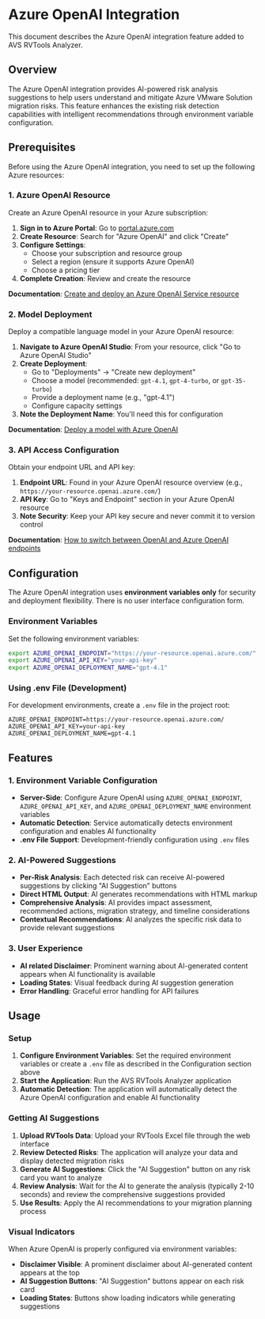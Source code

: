 # Azure OpenAI Integration

This document describes the Azure OpenAI integration feature added to AVS RVTools Analyzer.

## Overview

The Azure OpenAI integration provides AI-powered risk analysis suggestions to help users understand and mitigate Azure VMware Solution migration risks. This feature enhances the existing risk detection capabilities with intelligent recommendations through environment variable configuration.

## Prerequisites

Before using the Azure OpenAI integration, you need to set up the following Azure resources:

### 1. Azure OpenAI Resource

Create an Azure OpenAI resource in your Azure subscription:

1. **Sign in to Azure Portal**: Go to [portal.azure.com](https://portal.azure.com)
2. **Create Resource**: Search for "Azure OpenAI" and click "Create"
3. **Configure Settings**:
   - Choose your subscription and resource group
   - Select a region (ensure it supports Azure OpenAI)
   - Choose a pricing tier
4. **Complete Creation**: Review and create the resource

**Documentation**: [Create and deploy an Azure OpenAI Service resource](https://docs.microsoft.com/en-us/azure/cognitive-services/openai/how-to/create-resource)

### 2. Model Deployment

Deploy a compatible language model in your Azure OpenAI resource:

1. **Navigate to Azure OpenAI Studio**: From your resource, click "Go to Azure OpenAI Studio"
2. **Create Deployment**:
   - Go to "Deployments" → "Create new deployment"
   - Choose a model (recommended: `gpt-4.1`, `gpt-4-turbo`, or `gpt-35-turbo`)
   - Provide a deployment name (e.g., "gpt-4.1")
   - Configure capacity settings
3. **Note the Deployment Name**: You'll need this for configuration

**Documentation**: [Deploy a model with Azure OpenAI](https://docs.microsoft.com/en-us/azure/cognitive-services/openai/how-to/create-resource?pivots=web-portal#deploy-a-model)

### 3. API Access Configuration

Obtain your endpoint URL and API key:

1. **Endpoint URL**: Found in your Azure OpenAI resource overview (e.g., `https://your-resource.openai.azure.com/`)
2. **API Key**: Go to "Keys and Endpoint" section in your Azure OpenAI resource
3. **Note Security**: Keep your API key secure and never commit it to version control

**Documentation**: [How to switch between OpenAI and Azure OpenAI endpoints](https://docs.microsoft.com/en-us/azure/cognitive-services/openai/how-to/switching-endpoints)

## Configuration

The Azure OpenAI integration uses **environment variables only** for security and deployment flexibility. There is no user interface configuration form.

### Environment Variables

Set the following environment variables:

```bash
export AZURE_OPENAI_ENDPOINT="https://your-resource.openai.azure.com/"
export AZURE_OPENAI_API_KEY="your-api-key"
export AZURE_OPENAI_DEPLOYMENT_NAME="gpt-4.1"
```

### Using .env File (Development)

For development environments, create a `.env` file in the project root:

```env
AZURE_OPENAI_ENDPOINT=https://your-resource.openai.azure.com/
AZURE_OPENAI_API_KEY=your-api-key
AZURE_OPENAI_DEPLOYMENT_NAME=gpt-4.1
```

## Features

### 1. Environment Variable Configuration

- **Server-Side**: Configure Azure OpenAI using `AZURE_OPENAI_ENDPOINT`, `AZURE_OPENAI_API_KEY`, and `AZURE_OPENAI_DEPLOYMENT_NAME` environment variables
- **Automatic Detection**: Service automatically detects environment configuration and enables AI functionality
- **.env File Support**: Development-friendly configuration using `.env` files

### 2. AI-Powered Suggestions

- **Per-Risk Analysis**: Each detected risk can receive AI-powered suggestions by clicking "AI Suggestion" buttons
- **Direct HTML Output**: AI generates recommendations with HTML markup
- **Comprehensive Analysis**: AI provides impact assessment, recommended actions, migration strategy, and timeline considerations
- **Contextual Recommendations**: AI analyzes the specific risk data to provide relevant suggestions

### 3. User Experience

- **AI related Disclaimer**: Prominent warning about AI-generated content appears when AI functionality is available
- **Loading States**: Visual feedback during AI suggestion generation
- **Error Handling**: Graceful error handling for API failures

## Usage

### Setup

1. **Configure Environment Variables**: Set the required environment variables or create a `.env` file as described in the Configuration section above
2. **Start the Application**: Run the AVS RVTools Analyzer application
3. **Automatic Detection**: The application will automatically detect the Azure OpenAI configuration and enable AI functionality

### Getting AI Suggestions

1. **Upload RVTools Data**: Upload your RVTools Excel file through the web interface
2. **Review Detected Risks**: The application will analyze your data and display detected migration risks
3. **Generate AI Suggestions**: Click the "AI Suggestion" button on any risk card you want to analyze
4. **Review Analysis**: Wait for the AI to generate the analysis (typically 2-10 seconds) and review the comprehensive suggestions provided
5. **Use Results**: Apply the AI recommendations to your migration planning process

### Visual Indicators

When Azure OpenAI is properly configured via environment variables:

- **Disclaimer Visible**: A prominent disclaimer about AI-generated content appears at the top
- **AI Suggestion Buttons**: "AI Suggestion" buttons appear on each risk card
- **Loading States**: Buttons show loading indicators while generating suggestions
